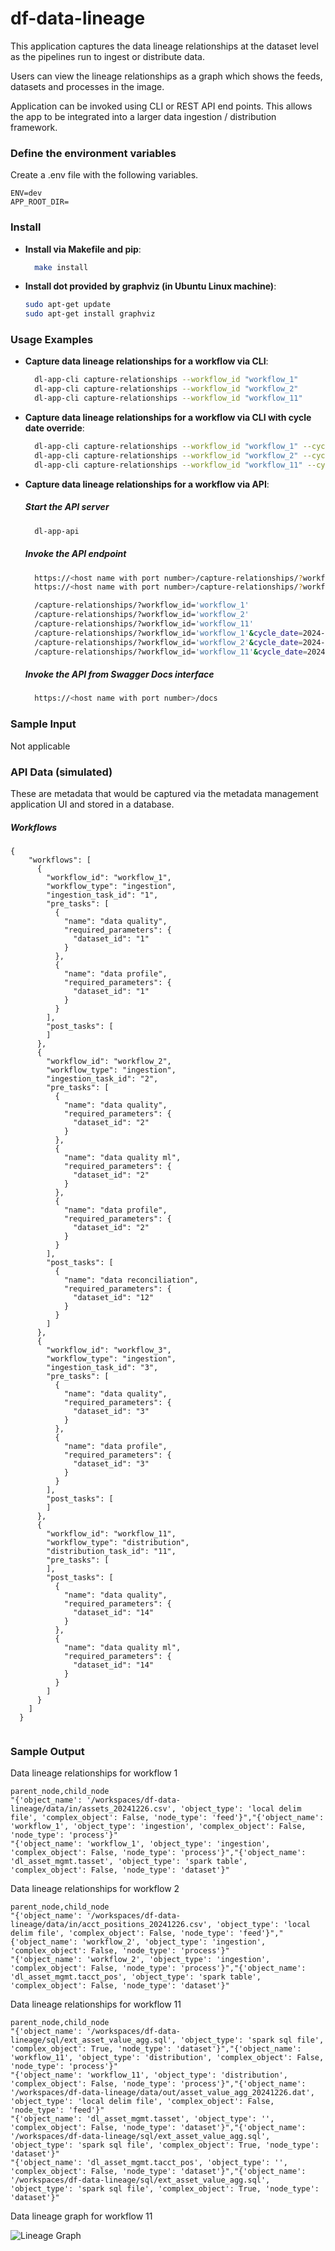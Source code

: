 # df-data-lineage

This application captures the data lineage relationships at the dataset level as the pipelines run to ingest or distribute data.

Users can view the lineage relationships as a graph which shows the feeds, datasets and processes in the image.

Application can be invoked using CLI or REST API end points. This allows the app to be integrated into a larger data ingestion / distribution framework.

### Define the environment variables

Create a .env file with the following variables.

```
ENV=dev
APP_ROOT_DIR=
```

### Install

- **Install via Makefile and pip**:
  ```sh
    make install
  ```

- **Install dot provided by graphviz (in Ubuntu Linux machine)**:
  ```sh
  sudo apt-get update
  sudo apt-get install graphviz
  ```

### Usage Examples

- **Capture data lineage relationships for a workflow via CLI**:
  ```sh
    dl-app-cli capture-relationships --workflow_id "workflow_1"
    dl-app-cli capture-relationships --workflow_id "workflow_2"
    dl-app-cli capture-relationships --workflow_id "workflow_11"
  ```

- **Capture data lineage relationships for a workflow via CLI with cycle date override**:
  ```sh
    dl-app-cli capture-relationships --workflow_id "workflow_1" --cycle_date "2024-12-24"
    dl-app-cli capture-relationships --workflow_id "workflow_2" --cycle_date "2024-12-24"
    dl-app-cli capture-relationships --workflow_id "workflow_11" --cycle_date "2024-12-24"
  ```

- **Capture data lineage relationships for a workflow via API**:
  ##### Start the API server
  ```sh
    dl-app-api
  ```
  ##### Invoke the API endpoint
  ```sh
    https://<host name with port number>/capture-relationships/?workflow_id=<value>
    https://<host name with port number>/capture-relationships/?workflow_id=<value>&cycle_date=<value>

    /capture-relationships/?workflow_id='workflow_1'
    /capture-relationships/?workflow_id='workflow_2'
    /capture-relationships/?workflow_id='workflow_11'
    /capture-relationships/?workflow_id='workflow_1'&cycle_date=2024-12-26
    /capture-relationships/?workflow_id='workflow_2'&cycle_date=2024-12-26
    /capture-relationships/?workflow_id='workflow_11'&cycle_date=2024-12-26
  ```
  ##### Invoke the API from Swagger Docs interface
  ```sh
    https://<host name with port number>/docs

  ```

### Sample Input
Not applicable


### API Data (simulated)
These are metadata that would be captured via the metadata management application UI and stored in a database.

##### Workflows
```
{
    "workflows": [
      {
        "workflow_id": "workflow_1",
        "workflow_type": "ingestion", 
        "ingestion_task_id": "1",
        "pre_tasks": [
          {
            "name": "data quality",
            "required_parameters": {
              "dataset_id": "1"
            }
          },
          {
            "name": "data profile",
            "required_parameters": {
              "dataset_id": "1"
            }
          }
        ],
        "post_tasks": [
        ]
      },
      {
        "workflow_id": "workflow_2",
        "workflow_type": "ingestion", 
        "ingestion_task_id": "2",
        "pre_tasks": [
          {
            "name": "data quality",
            "required_parameters": {
              "dataset_id": "2"
            }
          },
          {
            "name": "data quality ml",
            "required_parameters": {
              "dataset_id": "2"
            }
          },
          {
            "name": "data profile",
            "required_parameters": {
              "dataset_id": "2"
            }
          }
        ],
        "post_tasks": [
          {
            "name": "data reconciliation",
            "required_parameters": {
              "dataset_id": "12"
            }
          }
        ]
      },
      {
        "workflow_id": "workflow_3",
        "workflow_type": "ingestion", 
        "ingestion_task_id": "3",
        "pre_tasks": [
          {
            "name": "data quality",
            "required_parameters": {
              "dataset_id": "3"
            }
          },
          {
            "name": "data profile",
            "required_parameters": {
              "dataset_id": "3"
            }
          }
        ],
        "post_tasks": [
        ]
      },
      {
        "workflow_id": "workflow_11",
        "workflow_type": "distribution", 
        "distribution_task_id": "11",
        "pre_tasks": [
        ],
        "post_tasks": [
          {
            "name": "data quality",
            "required_parameters": {
              "dataset_id": "14"
            }
          },
          {
            "name": "data quality ml",
            "required_parameters": {
              "dataset_id": "14"
            }
          }
        ]
      }
    ]
  }
    
```

### Sample Output 

Data lineage relationships for workflow 1

```
parent_node,child_node
"{'object_name': '/workspaces/df-data-lineage/data/in/assets_20241226.csv', 'object_type': 'local delim file', 'complex_object': False, 'node_type': 'feed'}","{'object_name': 'workflow_1', 'object_type': 'ingestion', 'complex_object': False, 'node_type': 'process'}"
"{'object_name': 'workflow_1', 'object_type': 'ingestion', 'complex_object': False, 'node_type': 'process'}","{'object_name': 'dl_asset_mgmt.tasset', 'object_type': 'spark table', 'complex_object': False, 'node_type': 'dataset'}"
```

Data lineage relationships for workflow 2

```
parent_node,child_node
"{'object_name': '/workspaces/df-data-lineage/data/in/acct_positions_20241226.csv', 'object_type': 'local delim file', 'complex_object': False, 'node_type': 'feed'}","{'object_name': 'workflow_2', 'object_type': 'ingestion', 'complex_object': False, 'node_type': 'process'}"
"{'object_name': 'workflow_2', 'object_type': 'ingestion', 'complex_object': False, 'node_type': 'process'}","{'object_name': 'dl_asset_mgmt.tacct_pos', 'object_type': 'spark table', 'complex_object': False, 'node_type': 'dataset'}"
```

Data lineage relationships for workflow 11

```
parent_node,child_node
"{'object_name': '/workspaces/df-data-lineage/sql/ext_asset_value_agg.sql', 'object_type': 'spark sql file', 'complex_object': True, 'node_type': 'dataset'}","{'object_name': 'workflow_11', 'object_type': 'distribution', 'complex_object': False, 'node_type': 'process'}"
"{'object_name': 'workflow_11', 'object_type': 'distribution', 'complex_object': False, 'node_type': 'process'}","{'object_name': '/workspaces/df-data-lineage/data/out/asset_value_agg_20241226.dat', 'object_type': 'local delim file', 'complex_object': False, 'node_type': 'feed'}"
"{'object_name': 'dl_asset_mgmt.tasset', 'object_type': '', 'complex_object': False, 'node_type': 'dataset'}","{'object_name': '/workspaces/df-data-lineage/sql/ext_asset_value_agg.sql', 'object_type': 'spark sql file', 'complex_object': True, 'node_type': 'dataset'}"
"{'object_name': 'dl_asset_mgmt.tacct_pos', 'object_type': '', 'complex_object': False, 'node_type': 'dataset'}","{'object_name': '/workspaces/df-data-lineage/sql/ext_asset_value_agg.sql', 'object_type': 'spark sql file', 'complex_object': True, 'node_type': 'dataset'}"
```

Data lineage graph for workflow 11

![Lineage Graph](docs/lineage_graph.svg?raw=true "Lineage Graph")
